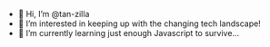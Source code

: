- 👋 Hi, I’m @tan-zilla
- 👀 I’m interested in keeping up with the changing tech landscape! 
- 🌱 I’m currently learning just enough Javascript to survive...

<!---
tan-zilla/tan-zilla is a ✨ special ✨ repository because its `README.md` (this file) appears on your GitHub profile.
You can click the Preview link to take a look at your changes.
--->
